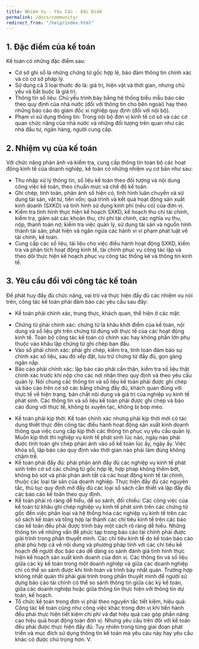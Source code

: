 ```yaml
---
title: Nhiệm Vụ - Yêu Cầu - Đặc Điểm
permalink: /docs/community/
redirect_from: "/help/index.html"
---
```


##  1. Đặc điểm của kế toán

Kế toán có những đặc điểm sau:
* Cơ sở ghi sổ là những chứng từ gốc hợp lệ, bảo đảm thông tin
chính xác và có cơ sở pháp lý.
* Sử dụng cả 3 loại thước đo là: giá trị, hiện vật và thời gian,
nhưng chủ yếu và bắt buộc là giá trị.
* Thông tin số liệu: Chủ yếu trình bày bằng hệ thống biểu mẫu báo
cáo theo quy định của nhà nước (đối với thông tin cho bên ngoài) hay
theo những báo cáo do giám đốc xí nghiệp quy định (đối với nội bộ).
* Phạm vi sử dụng thông tin: Trong nội bộ đơn vị kinh tế cơ sở và
các cơ quan chức năng của nhà nước và những đối tượng trên quan
như các nhà đầu tư, ngân hàng, người cung cấp.

 

## 2. Nhiệm vụ của kế toán 
Với chức năng phản ảnh và kiểm tra, cung cấp thông tin toàn bộ
các hoạt động kinh tế của doanh nghiệp, kế toán có những nhiệm vụ
cơ bản như sau:
- Thu nhập xử lý thông tin, số liệu kế toán theo đối tượng và nội
dung công việc kế toán, theo chuẩn mực và chế độ kế toán.
- Ghi chép, tính toán, phản ánh số hiện có, tình hình luân chuyển
và sử dụng tài sản, vật tư, tiền vốn; quá trình và kết quả hoạt động sản
xuất kinh doanh (SXKD) và tình hình sử dụng kinh phí (nếu có) của
đơn vị.
- Kiểm tra tình hình thực hiện kế hoạch SXKD, kế hoạch thu chi
tài chính, kiểm tra, giám sát các khoản thu, chi phí tài chính, các nghĩa
vụ thu, nộp, thanh toán nợ; kiểm tra việc quản lý, sử dụng tài sản và
nguồn hình thành tài sản; phát hiện và ngăn ngừa các hành vi vi phạm
phát luật về tài chính, kế toán.
- Cung cấp các số liệu, tài liệu cho việc điều hành hoạt động
SXKD, kiểm tra và phân tích hoạt động kinh tế, tài chính phục vụ
công tác lập và theo dõi thực hiện kế hoạch phục vụ công tác thống kê
và thông tin kinh tế. 




## 3. Yêu cầu đối với công tác kế toán 
Để phát huy đầy đủ chức năng, vai trò và thực hiện đấy đủ các
nhiệm vụ nói trên, công tác kế toán phải đảm bảo các yêu cầu sau đây:
- Kế toán phải chính xác, trung thực, khách quan, thể hiện ở các
mặt: 
+ Chứng từ phải chính xác: chứng từ là khâu khởi điểm của kế
toán, nội dung và số liệu ghi trên chứng từ đúng với thực tế của các
hoạt động kinh tế. Toàn bộ công tác kế toán có chính xác hay không
phần lớn phụ thuộc vào khâu lập chứng từ ghi chép ban đầu.
+ Vào sổ phải chính xác: phải ghi chép, kiểm tra, tính toán đảm
bảo sự chính xác số liệu, sau đó xếp đặt, lưu trữ chứng từ đầy đủ, gọn
gàng ngăn nắp.
+ Báo cáo phải chính xác: lập báo cáo phải cẩn thận, kiểm tra số
liệu thật chính xác trước khi nộp cho các nơi nhận theo quy định và
theo yêu cầu quản lý.
Nói chung các thông tin và số liệu kế toán phải được ghi chép và
báo cáo trên cơ sở các bằng chứng đấy đủ, khách quan đúng với thực
tế về hiện trạng, bản chất nội dung và giá trị của nghiệp vụ kinh tế
phát sinh. Các thông tin và số liệu kế toán phải được ghi chép và báo
cáo đúng với thực tế, không bị xuyên tạc, không bị bóp méo.
- Kế toán phải kịp thời: Kế toán chính xác nhưng phải kịp thời
mới có tác dụng thiết thực đến công tác điều hành hoạt động sản xuất
kinh doanh thông qua việc cung cấp kịp thời các thông tin phục vụ
yêu cấu quản lý. Muốn kịp thời thì nghiệp vụ kinh tế phát sinh lúc
nào, ngày nào phải được tính toán ghi chép phản ánh vào sổ kế toán
lúc ấy, ngày ấy. Việc khóa sổ, lập báo cáo quy định vào thời gian nào
phải làm đúng không chậm trễ.
- Kế toán phải đầy đủ: phải phản ánh đầy đủ các nghiệp vụ kinh tế
phát sinh trên cơ sở các chứng từ gốc hợp lệ, hợp pháp không thêm
bớt, không bỏ sót và phải phản ánh tất cả các hoạt động kinh tế tài
chính, thuộc các loại tài sản của doanh nghiệp. Thực hiện đầy đủ các
nguyên tắc, thủ tục quy định mở đầy đủ các loại sổ sách cần thiết và
lập đầy đủ các báo cáo kế toán theo quy định. 
 - Kế toán phải rõ ràng dễ hiểu, dễ so sánh, đối chiếu: Các công
việc của kế toán từ khâu ghi chép nghiệp vụ kinh tế phát sinh trên các
chứng từ gốc đến việc phân loại và hệ thống hóa các nghiệp vụ kinh tế
trên các sổ sách kế toán và tổng hợp lại thành các chỉ tiêu kinh tế trên
các báo cáo kế toán đều phải được trình bày một cách rõ ràng dễ hiểu.
Những thông tin về những vấn đề phức tạp trong báo cáo tài chính
phải được giải trình trong phần thuyết minh. Các chỉ tiêu kinh tế do kế
toán báo cáo phải phù hợp cả về nội dung và phương pháp tính với các
chỉ tiêu kế hoạch để người đọc báo cáo dễ dàng so sánh đánh giá tình
hình thực hiện kế hoạch sản xuất kinh doanh của đơn vị.
Các thông tin và số liệu giữa các kỳ kế toán trong một doanh
nghiệp và giữa các doanh nghiệp chỉ có thể so sánh được khi tính toán
và trình bày nhất quán. Trường hợp không nhất quán thì phải giải trình
trong phần thuyết minh để người sử dụng báo cáo tài chính có thể so
sánh thông tin giữa các kỳ kế toán, giữa các doanh nghiệp hoặc giữa
thông tin thực hiện với thông tin dự toán, kế hoạch.
- Tổ chức kế toán trong đơn vị phải theo nguyên tắc tiết kiệm, hiệu
quả:
Công tác kế toán cũng như công việc khác trong đơn vị khi tiến
hành đều phải thực hiện tiết kiệm chi phí và đạt hiệu quả cao góp phần
nâng cao hiệu quả hoạt động toàn đơn vị.
Nhưng yêu cầu trên đối với kế toán đều phải được thực hiện đầy
đủ. Tuy nhiên trong từng giai đoạn phát triển và mục đích sử dụng
thông tin kế toán mà yêu cáu này hay yêu cầu khác có được chú trọng
hơn.
V. 

 